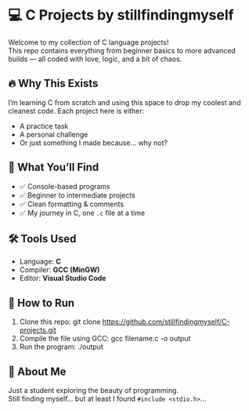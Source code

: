 # 💻 C Projects by stillfindingmyself

Welcome to my collection of C language projects!  
This repo contains everything from beginner basics to more advanced builds — all coded with love, logic, and a bit of chaos.

## 🔥 Why This Exists
I’m learning C from scratch and using this space to drop my coolest and cleanest code. Each project here is either:
- A practice task
- A personal challenge
- Or just something I made because... why not?

## 📁 What You’ll Find
- ✅ Console-based programs  
- ✅ Beginner to intermediate projects  
- ✅ Clean formatting & comments  
- ✅ My journey in C, one `.c` file at a time

## 🛠 Tools Used
- Language: **C**
- Compiler: **GCC (MinGW)**
- Editor: **Visual Studio Code**

## 🚀 How to Run
1. Clone this repo:
git clone https://github.com/stillfindingmyself/C-projects.git
2. Compile the file using GCC:
gcc filename.c -o output
3. Run the program:
./output

## 🧠 About Me
Just a student exploring the beauty of programming.  
Still finding myself... but at least I found `#include <stdio.h>`...
